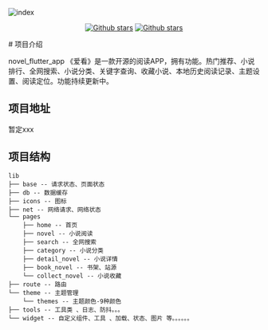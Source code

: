 ![index]( https://i0.hdslb.com/bfs/space/069c3da589087be5cfea8a32ae9148e712eb8047.png@2560w_400h_100q_1o.webp)
<p align="center">
    <a href='https://github.com/7-bit11/novel_flutter_bit'><img alt="Github stars" src="https://img.shields.io/github/stars/7-bit11/novel_flutter_bit?logo=github"></a>
    <a href='https://github.com/7-bit11/novel_flutter_bit'><img alt="Github stars" src="https://img.shields.io/github/forks/7-bit11/novel_flutter_bit?logo=github"></a>
</p>
# 项目介绍

novel_flutter_app 《爱看》是一款开源的阅读APP，拥有功能。热门推荐、小说排行、全网搜索、小说分类、关键字查询、收藏小说、本地历史阅读记录、主题设置、阅读定位。功能持续更新中。

## 项目地址

暂定xxx

## 项目结构

```
lib
├── base -- 请求状态、页面状态
├── db -- 数据缓存
├── icons -- 图标
├── net -- 网络请求、网络状态
└── pages
    ├── home -- 首页
    ├── novel -- 小说阅读
    ├── search -- 全网搜索
    ├── category -- 小说分类
    ├── detail_novel -- 小说详情
    ├── book_novel -- 书架、站源
    └── collect_novel -- 小说收藏
├── route -- 路由
└── theme -- 主题管理
    └── themes -- 主题颜色-9种颜色
├── tools -- 工具类 、日志、防抖。。。
└── widget -- 自定义组件、工具 、加载、状态、图片 等。。。。。。
```

